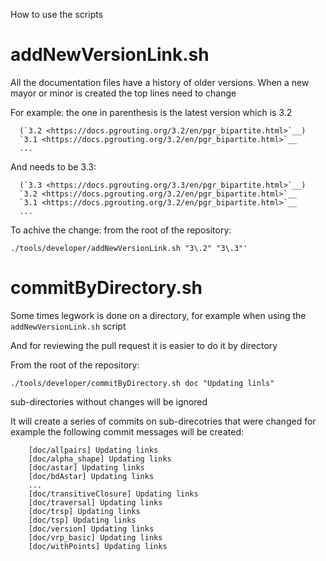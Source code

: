 How to use the scripts

# addNewVersionLink.sh

All the documentation files have a history of older versions.
When a new mayor or minor is created the top lines need to change

For example: the one in parenthesis is the latest version which is 3.2
```
  (`3.2 <https://docs.pgrouting.org/3.2/en/pgr_bipartite.html>`__)
  `3.1 <https://docs.pgrouting.org/3.2/en/pgr_bipartite.html>`__
  ...
```
And needs to be 3.3:
```
  (`3.3 <https://docs.pgrouting.org/3.3/en/pgr_bipartite.html>`__)
  `3.2 <https://docs.pgrouting.org/3.2/en/pgr_bipartite.html>`__
  `3.1 <https://docs.pgrouting.org/3.2/en/pgr_bipartite.html>`__
  ...
```

To achive the change: from the root of the repository:
```
./tools/developer/addNewVersionLink.sh "3\.2" "3\.3"'
```

# commitByDirectory.sh

Some times legwork is done on a directory, for example when using the
`addNewVersionLink.sh` script

And for reviewing the pull request it is easier to do it by directory

From the root of the repository:
```
./tools/developer/commitByDirectory.sh doc "Updating linls"
```
sub-directories without changes will be ignored

It will create a series of commits on sub-direcotries that were changed
for example the following commit messages will be created:
```
    [doc/allpairs] Updating links
    [doc/alpha_shape] Updating links
    [doc/astar] Updating links
    [doc/bdAstar] Updating links
    ...
    [doc/transitiveClosure] Updating links
    [doc/traversal] Updating links
    [doc/trsp] Updating links
    [doc/tsp] Updating links
    [doc/version] Updating links
    [doc/vrp_basic] Updating links
    [doc/withPoints] Updating links
```
